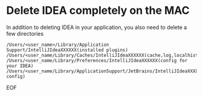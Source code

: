 # Delete IDEA completely on the MAC
In addition to deleting IDEA in your application, you also need to delete a few directories
```
/Users/<user_name>/Library/Application Support/IntelliJIdeaXXXXXX(installed plugins)
/Users/<user_name/Library/Caches/IntelliJIdeaXXXXXX(cache,log,localhistory)
/Users/<user_name/Library/Preferences/IntelliJIdeaXXXXXX(config for your IDEA)
/Users/<user_name/Library/ApplicationSupport/JetBrains/IntelliJIdeaXXXXXX(other config)
```

EOF